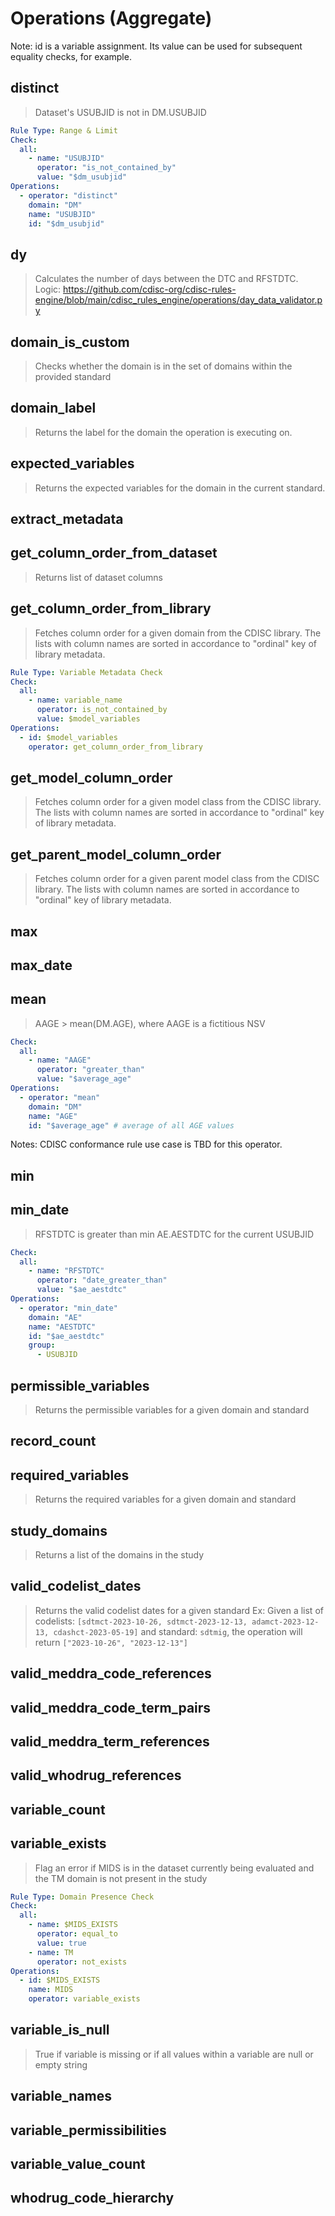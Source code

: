# Operations (Aggregate)

Note: id is a variable assignment. Its value can be used for subsequent equality checks, for example.

## distinct

> Dataset's USUBJID is not in DM.USUBJID

```yaml
Rule Type: Range & Limit
Check:
  all:
    - name: "USUBJID"
      operator: "is_not_contained_by"
      value: "$dm_usubjid"
Operations:
  - operator: "distinct"
    domain: "DM"
    name: "USUBJID"
    id: "$dm_usubjid"
```

## dy

> Calculates the number of days between the DTC and RFSTDTC. Logic: https://github.com/cdisc-org/cdisc-rules-engine/blob/main/cdisc_rules_engine/operations/day_data_validator.py

## domain_is_custom

> Checks whether the domain is in the set of domains within the provided standard

## domain_label

> Returns the label for the domain the operation is executing on.

## expected_variables

> Returns the expected variables for the domain in the current standard.

## extract_metadata

## get_column_order_from_dataset

> Returns list of dataset columns

## get_column_order_from_library

> Fetches column order for a given domain from the CDISC library. The lists with column names are sorted in accordance to "ordinal" key of library metadata.

```yaml
Rule Type: Variable Metadata Check
Check:
  all:
    - name: variable_name
      operator: is_not_contained_by
      value: $model_variables
Operations:
  - id: $model_variables
    operator: get_column_order_from_library
```

## get_model_column_order

> Fetches column order for a given model class from the CDISC library. The lists with column names are sorted in accordance to "ordinal" key of library metadata.

## get_parent_model_column_order

> Fetches column order for a given parent model class from the CDISC library. The lists with column names are sorted in accordance to "ordinal" key of library metadata.

## max

## max_date

## mean

> AAGE > mean(DM.AGE), where AAGE is a fictitious NSV

```yaml
Check:
  all:
    - name: "AAGE"
      operator: "greater_than"
      value: "$average_age"
Operations:
  - operator: "mean"
    domain: "DM"
    name: "AGE"
    id: "$average_age" # average of all AGE values
```

Notes: CDISC conformance rule use case is TBD for this operator.

## min

## min_date

> RFSTDTC is greater than min AE.AESTDTC for the current USUBJID

```yaml
Check:
  all:
    - name: "RFSTDTC"
      operator: "date_greater_than"
      value: "$ae_aestdtc"
Operations:
  - operator: "min_date"
    domain: "AE"
    name: "AESTDTC"
    id: "$ae_aestdtc"
    group:
      - USUBJID
```

## permissible_variables

> Returns the permissible variables for a given domain and standard

## record_count

## required_variables

> Returns the required variables for a given domain and standard

## study_domains

> Returns a list of the domains in the study

## valid_codelist_dates

> Returns the valid codelist dates for a given standard
> Ex:
> Given a list of codelists: `[sdtmct-2023-10-26, sdtmct-2023-12-13, adamct-2023-12-13, cdashct-2023-05-19]` and standard: `sdtmig`, the operation will return `["2023-10-26", "2023-12-13"]`

## valid_meddra_code_references

## valid_meddra_code_term_pairs

## valid_meddra_term_references

## valid_whodrug_references

## variable_count

## variable_exists

> Flag an error if MIDS is in the dataset currently being evaluated and the TM domain is not present in the study

```yaml
Rule Type: Domain Presence Check
Check:
  all:
    - name: $MIDS_EXISTS
      operator: equal_to
      value: true
    - name: TM
      operator: not_exists
Operations:
  - id: $MIDS_EXISTS
    name: MIDS
    operator: variable_exists
```

## variable_is_null

> True if variable is missing or if all values within a variable are null or empty string

## variable_names

## variable_permissibilities

## variable_value_count

## whodrug_code_hierarchy
